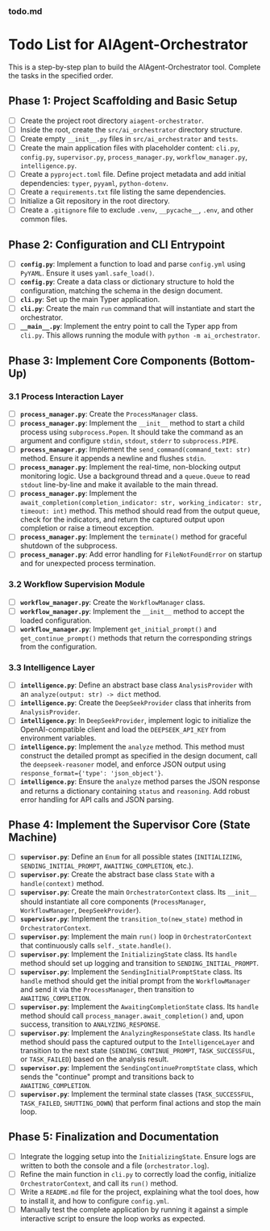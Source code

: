 ### todo.md

# Todo List for AIAgent-Orchestrator

This is a step-by-step plan to build the AIAgent-Orchestrator tool. Complete the tasks in the specified order.

## Phase 1: Project Scaffolding and Basic Setup

- [ ] Create the project root directory `aiagent-orchestrator`.
- [ ] Inside the root, create the `src/ai_orchestrator` directory structure.
- [ ] Create empty `__init__.py` files in `src/ai_orchestrator` and `tests`.
- [ ] Create the main application files with placeholder content: `cli.py`, `config.py`, `supervisor.py`, `process_manager.py`, `workflow_manager.py`, `intelligence.py`.
- [ ] Create a `pyproject.toml` file. Define project metadata and add initial dependencies: `typer`, `pyyaml`, `python-dotenv`.
- [ ] Create a `requirements.txt` file listing the same dependencies.
- [ ] Initialize a Git repository in the root directory.
- [ ] Create a `.gitignore` file to exclude `.venv`, `__pycache__`, `.env`, and other common files.

## Phase 2: Configuration and CLI Entrypoint

- [ ] **`config.py`**: Implement a function to load and parse `config.yml` using `PyYAML`. Ensure it uses `yaml.safe_load()`.
- [ ] **`config.py`**: Create a data class or dictionary structure to hold the configuration, matching the schema in the design document.
- [ ] **`cli.py`**: Set up the main Typer application.
- [ ] **`cli.py`**: Create the main `run` command that will instantiate and start the orchestrator.
- [ ] **`__main__.py`**: Implement the entry point to call the Typer app from `cli.py`. This allows running the module with `python -m ai_orchestrator`.

## Phase 3: Implement Core Components (Bottom-Up)

### 3.1 Process Interaction Layer

- [ ] **`process_manager.py`**: Create the `ProcessManager` class.
- [ ] **`process_manager.py`**: Implement the `__init__` method to start a child process using `subprocess.Popen`. It should take the command as an argument and configure `stdin`, `stdout`, `stderr` to `subprocess.PIPE`.
- [ ] **`process_manager.py`**: Implement the `send_command(command_text: str)` method. Ensure it appends a newline and flushes `stdin`.
- [ ] **`process_manager.py`**: Implement the real-time, non-blocking output monitoring logic. Use a background thread and a `queue.Queue` to read `stdout` line-by-line and make it available to the main thread.
- [ ] **`process_manager.py`**: Implement the `await_completion(completion_indicator: str, working_indicator: str, timeout: int)` method. This method should read from the output queue, check for the indicators, and return the captured output upon completion or raise a timeout exception.
- [ ] **`process_manager.py`**: Implement the `terminate()` method for graceful shutdown of the subprocess.
- [ ] **`process_manager.py`**: Add error handling for `FileNotFoundError` on startup and for unexpected process termination.

### 3.2 Workflow Supervision Module

- [ ] **`workflow_manager.py`**: Create the `WorkflowManager` class.
- [ ] **`workflow_manager.py`**: Implement the `__init__` method to accept the loaded configuration.
- [ ] **`workflow_manager.py`**: Implement `get_initial_prompt()` and `get_continue_prompt()` methods that return the corresponding strings from the configuration.

### 3.3 Intelligence Layer

- [ ] **`intelligence.py`**: Define an abstract base class `AnalysisProvider` with an `analyze(output: str) -> dict` method.
- [ ] **`intelligence.py`**: Create the `DeepSeekProvider` class that inherits from `AnalysisProvider`.
- [ ] **`intelligence.py`**: In `DeepSeekProvider`, implement logic to initialize the OpenAI-compatible client and load the `DEEPSEEK_API_KEY` from environment variables.
- [ ] **`intelligence.py`**: Implement the `analyze` method. This method must construct the detailed prompt as specified in the design document, call the `deepseek-reasoner` model, and enforce JSON output using `response_format={'type': 'json_object'}`.
- [ ] **`intelligence.py`**: Ensure the `analyze` method parses the JSON response and returns a dictionary containing `status` and `reasoning`. Add robust error handling for API calls and JSON parsing.

## Phase 4: Implement the Supervisor Core (State Machine)

- [ ] **`supervisor.py`**: Define an `Enum` for all possible states (`INITIALIZING`, `SENDING_INITIAL_PROMPT`, `AWAITING_COMPLETION`, etc.).
- [ ] **`supervisor.py`**: Create the abstract base class `State` with a `handle(context)` method.
- [ ] **`supervisor.py`**: Create the main `OrchestratorContext` class. Its `__init__` should instantiate all core components (`ProcessManager`, `WorkflowManager`, `DeepSeekProvider`).
- [ ] **`supervisor.py`**: Implement the `transition_to(new_state)` method in `OrchestratorContext`.
- [ ] **`supervisor.py`**: Implement the main `run()` loop in `OrchestratorContext` that continuously calls `self._state.handle()`.
- [ ] **`supervisor.py`**: Implement the `InitializingState` class. Its `handle` method should set up logging and transition to `SENDING_INITIAL_PROMPT`.
- [ ] **`supervisor.py`**: Implement the `SendingInitialPromptState` class. Its `handle` method should get the initial prompt from the `WorkflowManager` and send it via the `ProcessManager`, then transition to `AWAITING_COMPLETION`.
- [ ] **`supervisor.py`**: Implement the `AwaitingCompletionState` class. Its `handle` method should call `process_manager.await_completion()` and, upon success, transition to `ANALYZING_RESPONSE`.
- [ ] **`supervisor.py`**: Implement the `AnalyzingResponseState` class. Its `handle` method should pass the captured output to the `IntelligenceLayer` and transition to the next state (`SENDING_CONTINUE_PROMPT`, `TASK_SUCCESSFUL`, or `TASK_FAILED`) based on the analysis result.
- [ ] **`supervisor.py`**: Implement the `SendingContinuePromptState` class, which sends the "continue" prompt and transitions back to `AWAITING_COMPLETION`.
- [ ] **`supervisor.py`**: Implement the terminal state classes (`TASK_SUCCESSFUL`, `TASK_FAILED`, `SHUTTING_DOWN`) that perform final actions and stop the main loop.

## Phase 5: Finalization and Documentation

- [ ] Integrate the logging setup into the `InitializingState`. Ensure logs are written to both the console and a file (`orchestrator.log`).
- [ ] Refine the main function in `cli.py` to correctly load the config, initialize `OrchestratorContext`, and call its `run()` method.
- [ ] Write a `README.md` file for the project, explaining what the tool does, how to install it, and how to configure `config.yml`.
- [ ] Manually test the complete application by running it against a simple interactive script to ensure the loop works as expected.
```
